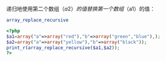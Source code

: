 递归地使用第二个数组（$a2）的值替换第一个数组（$a1）的值：

```php
array_replace_recursive
```

```php
<?php
$a1=array("a"=>array("red"),"b"=>array("green","blue"),);
$a2=array("a"=>array("yellow"),"b"=>array("black"));
print_r(array_replace_recursive($a1,$a2));
?>
```
